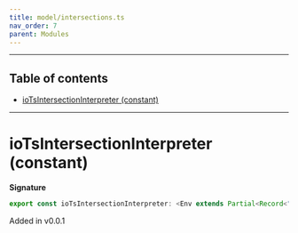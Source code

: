 ```yaml
---
title: model/intersections.ts
nav_order: 7
parent: Modules
---
```


---

<h2 class="text-delta">Table of contents</h2>

- [ioTsIntersectionInterpreter (constant)](#iotsintersectioninterpreter-constant)

---

# ioTsIntersectionInterpreter (constant)

**Signature**

```ts
export const ioTsIntersectionInterpreter: <Env extends Partial<Record<"IoTsURI", any>>>() => ModelAlgebraIntersection2<"IoTsURI", Env> = ...
```

Added in v0.0.1
